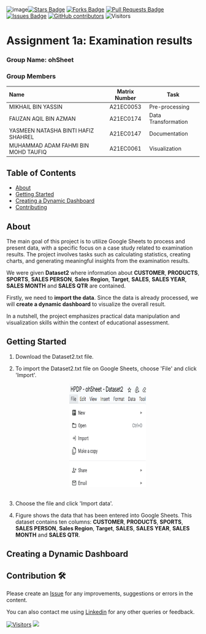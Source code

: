 ![image](https://github.com/drshahizan/HPDP/assets/96830319/1c72300b-babb-4d39-aa26-ed7924837e50)<a href="https://github.com/drshahizan/BDM/stargazers"><img src="https://img.shields.io/github/stars/drshahizan/BDM" alt="Stars Badge"/></a>
<a href="https://github.com/drshahizan/BDM/network/members"><img src="https://img.shields.io/github/forks/drshahizan/BDM" alt="Forks Badge"/></a>
<a href="https://github.com/drshahizan/BDM/pulls"><img src="https://img.shields.io/github/issues-pr/drshahizan/BDM" alt="Pull Requests Badge"/></a>
<a href="https://github.com/drshahizan/BDM"><img src="https://img.shields.io/github/issues/drshahizan/BDM" alt="Issues Badge"/></a>
<a href="https://github.com/drshahizan/BDM/graphs/contributors"><img alt="GitHub contributors" src="https://img.shields.io/github/contributors/drshahizan/BDM?color=2b9348"></a>
![Visitors](https://api.visitorbadge.io/api/visitors?path=https%3A%2F%2Fgithub.com%2Fdrshahizan%2BDM&labelColor=%23d9e3f0&countColor=%23697689&style=flat)

# Assignment 1a: Examination results

### Group Name: ohSheet
### Group Members

| Name                                     | Matrix Number | Task |
| :---------------------------------------- | :-------------: | ------------- |
| MIKHAIL BIN YASSIN                       |  A21EC0053       |      Pre-processing |
| FAUZAN AQIL BIN AZMAN                    |    A21EC0174     |    Data Transformation           |
| YASMEEN NATASHA BINTI HAFIZ SHAHREL      |     A21EC0147    |     Documentation|   
| MUHAMMAD ADAM FAHMI BIN MOHD TAUFIQ      |      A21EC0061   |       Visualization         |     

## Table of Contents
+ [About](#about)
+ [Getting Started](#import)
+ [Creating a Dynamic Dashboard](#dashboard)
+ [Contributing](../CONTRIBUTING.md)


## About <a name="about"></a>

The main goal of this project is to utilize Google Sheets to process and present data, with a specific focus on a case study related to examination results. The project involves tasks such as calculating statistics, creating charts, and generating meaningful insights from the examination results.

We were given **Dataset2** where information about **CUSTOMER**, **PRODUCTS**, **SPORTS**, **SALES PERSON**, **Sales Region**, **Target**, **SALES**, **SALES YEAR**, **SALES MONTH** and **SALES QTR** are contained.

Firstly, we need to **import the data**. Since the data is already processed, we will **create a dynamic dashboard** to visualize the overall result.

In a nutshell, the project emphasizes practical data manipulation and visualization skills within the context of educational assessment.

## Getting Started <a name="import"></a>

1. Download the Dataset2.txt file.

2. To import the Dataset2.txt file on Google Sheets, choose 'File' and click 'Import'.
   
   <div align="center">
   <img src="import.png" alt="import" width="200px" height="270px">
   </div><br>
   
3. Choose the file and click 'Import data'.

4. Figure shows the data that has been entered into Google Sheets. This dataset contains ten columns: **CUSTOMER**, **PRODUCTS**, **SPORTS**, **SALES PERSON**, **Sales Region**, **Target**, **SALES**, **SALES YEAR**, **SALES MONTH** and **SALES QTR**.

## Creating a Dynamic Dashboard <a name = "dashboard"></a>

    

## Contribution 🛠️
Please create an [Issue](https://github.com/drshahizan/BDM/issues) for any improvements, suggestions or errors in the content.

You can also contact me using [Linkedin](https://www.linkedin.com/in/drshahizan/) for any other queries or feedback.

[![Visitors](https://api.visitorbadge.io/api/visitors?path=https%3A%2F%2Fgithub.com%2Fdrshahizan&labelColor=%23697689&countColor=%23555555&style=plastic)](https://visitorbadge.io/status?path=https%3A%2F%2Fgithub.com%2Fdrshahizan)
![](https://hit.yhype.me/github/profile?user_id=81284918)


